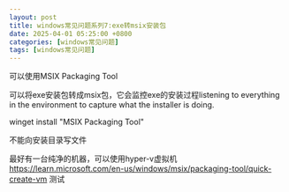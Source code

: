 ```yaml
---
layout: post
title: windows常见问题系列7:exe转msix安装包
date: 2025-04-01 05:25:00 +0800
categories: [windows常见问题]
tags: [windows常见问题]
---
```

可以使用MSIX Packaging Tool

可以将exe安装包转成msix包，它会监控exe的安装过程listening to everything in the environment to capture what the installer is doing.

winget install "MSIX Packaging Tool"

不能向安装目录写文件

最好有一台纯净的机器，可以使用hyper-v虚拟机 https://learn.microsoft.com/en-us/windows/msix/packaging-tool/quick-create-vm 测试